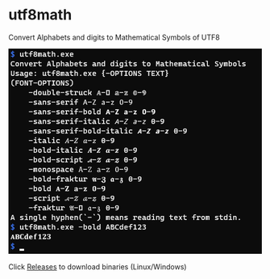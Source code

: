 utf8math
========

Convert Alphabets and digits to Mathematical Symbols of UTF8

![image](./demo.png)

Click [Releases](https://github.com/zetamatta/utf8math/releases) to download binaries (Linux/Windows)
